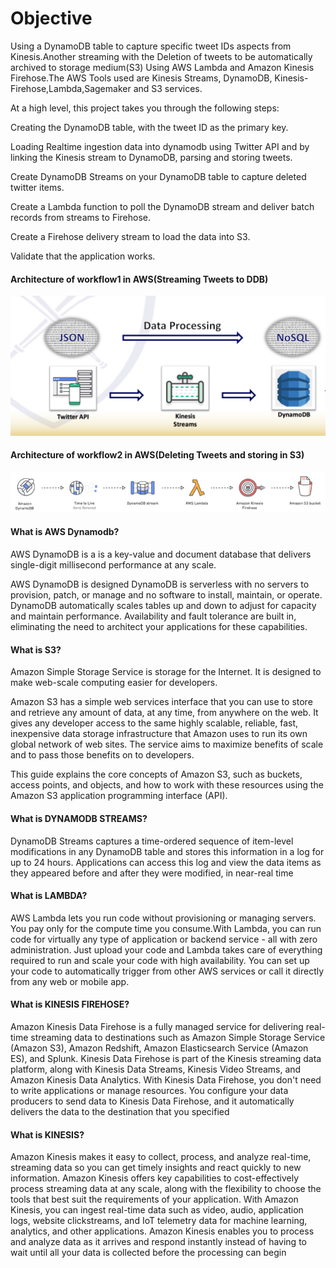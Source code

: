 # Objective
Using a DynamoDB table to capture specific tweet IDs aspects from Kinesis.Another streaming with the Deletion of tweets to be automatically archived to storage medium(S3) Using AWS Lambda and Amazon Kinesis Firehose.The AWS Tools used are Kinesis Streams, DynamoDB, Kinesis-Firehose,Lambda,Sagemaker and S3 services.

At a high level, this project takes you through the following steps:

Creating the DynamoDB table, with the tweet ID as the primary key.

Loading Realtime ingestion data into dynamodb using Twitter API and by linking the Kinesis stream to DynamoDB, parsing and storing tweets.

Create DynamoDB Streams on your DynamoDB table to capture deleted twitter items.

Create a Lambda function to poll the DynamoDB stream and deliver batch records from streams to Firehose.

Create a Firehose delivery stream to load the data into S3.

Validate that the application works.

#### Architecture of workflow1 in AWS(Streaming Tweets to DDB)
![Architecture Diagram](images/StreamingImagetodynamodb.png)

#### Architecture of workflow2 in AWS(Deleting Tweets and storing in S3)
![Architecture Diagram](images/StoringDeletedTweetss3.png)


#### What is AWS Dynamodb?
AWS DynamoDB is a is a key-value and document database that delivers single-digit millisecond performance at any scale.

AWS DynamoDB is designed DynamoDB is serverless with no servers to provision, patch, or manage and no software to install, maintain, or operate. DynamoDB automatically scales tables up and down to adjust for capacity and maintain performance. Availability and fault tolerance are built in, eliminating the need to architect your applications for these capabilities.

#### What is S3?
Amazon Simple Storage Service is storage for the Internet. It is designed to make web-scale computing easier for developers.

Amazon S3 has a simple web services interface that you can use to store and retrieve any amount of data, at any time, from anywhere on the web. It gives any developer access to the same highly scalable, reliable, fast, inexpensive data storage infrastructure that Amazon uses to run its own global network of web sites. The service aims to maximize benefits of scale and to pass those benefits on to developers.

This guide explains the core concepts of Amazon S3, such as buckets, access points, and objects, and how to work with these resources using the Amazon S3 application programming interface (API). 

#### What is DYNAMODB STREAMS?
DynamoDB Streams captures a time-ordered sequence of item-level modifications in any DynamoDB table and stores this information in a log for up to 24 hours. Applications can access this log and view the data items as they appeared before and after they were modified, in near-real time

#### What is LAMBDA?

AWS Lambda lets you run code without provisioning or managing servers. You pay only for the compute time you consume.With Lambda, you can run code for virtually any type of application or backend service - all with zero administration. Just upload your code and Lambda takes care of everything required to run and scale your code with high availability. You can set up your code to automatically trigger from other AWS services or call it directly from any web or mobile app.

#### What is KINESIS FIREHOSE?
Amazon Kinesis Data Firehose is a fully managed service for delivering real-time streaming data to destinations such as Amazon Simple Storage Service (Amazon S3), Amazon Redshift, Amazon Elasticsearch Service (Amazon ES), and Splunk. Kinesis Data Firehose is part of the Kinesis streaming data platform, along with Kinesis Data Streams, Kinesis Video Streams, and Amazon Kinesis Data Analytics. With Kinesis Data Firehose, you don't need to write applications or manage resources. You configure your data producers to send data to Kinesis Data Firehose, and it automatically delivers the data to the destination that you specified

#### What is KINESIS?
Amazon Kinesis makes it easy to collect, process, and analyze real-time, streaming data so you can get timely insights and react quickly to new information. Amazon Kinesis offers key capabilities to cost-effectively process streaming data at any scale, along with the flexibility to choose the tools that best suit the requirements of your application. With Amazon Kinesis, you can ingest real-time data such as video, audio, application logs, website clickstreams, and IoT telemetry data for machine learning, analytics, and other applications. Amazon Kinesis enables you to process and analyze data as it arrives and respond instantly instead of having to wait until all your data is collected before the processing can begin

